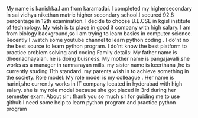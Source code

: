 My name is kanishka.I am from karamadai.
I completed my highersecondary in sai vidhya nikethan matric higher secondary school.I secured 92.8 percentage in 12th examination.
I decide to choose B.E.CSE in kgisl institute of technology.
My wish is to place in good it company with high salary.
I am from biology background,so I am trying to learn basics in computer science.
Recently I .watch some youtube channel to learn python coding .
I do'nt no the best source to learn python program.
I do'nt  know the best platform to practice problem solving and coding
Family details:
My father name is dheenadhayalan, he is doing buisness.
My mother name is pangajavalli,she works as a manager in ramnarayan mills.
my sister name is keerthana ,he is currently studing 11th standard.
my parents wish is to achieve something in the society.
Role model:
My role model is my colleague .
Her name is harini,she currently works in IT company located in hyderabad with high salary.
she is my role model because she got placed in 3rd during her semester exam.
About sir :
thank you so much sir for guiding me to use github
I need some help to learn python program and practice python program

